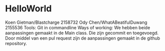 # HelloWorld

Koen Gietman/Blastcharge 2158732
Ody Chen/WhatABeatifulDuwang 2155536
Tools: Git in commandline
Ways of working: We hebben beide aanpassingen gemaakt in de Main class. Die zijn gecommit en toegevoegd. Door middel van een pul request zijn de aanpassingen gemaakt in de github repository.
